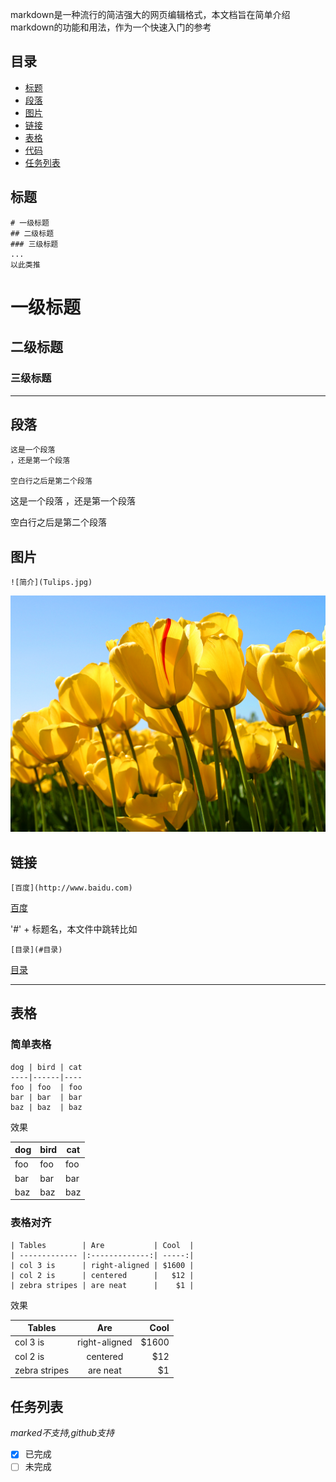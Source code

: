 markdown是一种流行的简洁强大的网页编辑格式，本文档旨在简单介绍markdown的功能和用法，作为一个快速入门的参考

## 目录

- [标题](#标题)
- [段落](#段落)
- [图片](#图片)
- [链接](#链接)
- [表格](#表格)
- [代码](#代码)
- [任务列表](#任务列表)

## 标题

```
# 一级标题
## 二级标题
### 三级标题
...
以此类推
```

# 一级标题
## 二级标题
### 三级标题

---
## 段落

```
这是一个段落
，还是第一个段落

空白行之后是第二个段落

```

这是一个段落
，还是第一个段落

空白行之后是第二个段落


## 图片

```
![简介](Tulips.jpg)
```
![简介](Tulips.jpg)

## 链接

```
[百度](http://www.baidu.com)

```
[百度](http://www.baidu.com)


'#' + 标题名，本文件中跳转比如

```
[目录](#目录)
```

[目录](#目录)

---
## 表格

### 简单表格

```
dog | bird | cat
----|------|----
foo | foo  | foo
bar | bar  | bar
baz | baz  | baz
```

效果

dog | bird | cat
----|------|----
foo | foo  | foo
bar | bar  | bar
baz | baz  | baz

### 表格对齐

```
| Tables        | Are           | Cool  |
| ------------- |:-------------:| -----:|
| col 3 is      | right-aligned | $1600 |
| col 2 is      | centered      |   $12 |
| zebra stripes | are neat      |    $1 |
```

效果

| Tables        | Are           | Cool  |
| ------------- |:-------------:| -----:|
| col 3 is      | right-aligned | $1600 |
| col 2 is      | centered      |   $12 |
| zebra stripes | are neat      |    $1 |


## 任务列表

*marked不支持,github支持*

- [x] 已完成
- [ ] 未完成